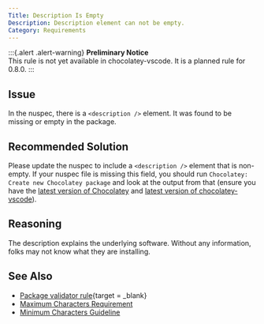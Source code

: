 ```yaml
---
Title: Description Is Empty
Description: Description element can not be empty.
Category: Requirements
---
```


:::{.alert .alert-warning}
**Preliminary Notice**  
This rule is not yet available in chocolatey-vscode.
It is a planned rule for 0.8.0.
:::

## Issue

In the nuspec, there is a `<description />` element. It was found to be missing or empty in the package.

## Recommended Solution

Please update the nuspec to include a `<description />` element that is non-empty.
If your nuspec file is missing this field, you should run `Chocolatey: Create new Chocolatey package` and look at the output from that (ensure you have the [latest version of Chocolatey](https://chocolatey.org/packages?q=id%3Achocolatey) and [latest version of chocolatey-vscode](https://chocolatey.org/packages/chocolatey-vscode)).

## Reasoning

The description explains the underlying software. Without any information, folks may not know what they are installing.

## See Also

- [Package validator rule](https://github.com/chocolatey/package-validator/wiki/DescriptionNotEmpty){target = _blank}
- [Maximum Characters Requirement](choco00003)
- [Minimum Characters Guideline](choco10001)